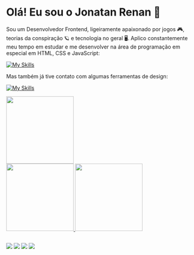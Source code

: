 <!--

- 🔭 I’m currently working on ...
- 🌱 I’m currently learning ...
- 👯 I’m looking to collaborate on ...
- 🤔 I’m looking for help with ...
- 💬 Ask me about ...
- 📫 How to reach me: ...
- 😄 Pronouns: ...
- ⚡ Fun fact: ...

 <div style="display: inline_block"><br>
  <img align="center" alt="Rafa-HTML" height="30" width="40" src="https://raw.githubusercontent.com/devicons/devicon/master/icons/html5/html5-original.svg">
  <img align="center" alt="Rafa-CSS" height="30" width="40" src="https://raw.githubusercontent.com/devicons/devicon/master/icons/css3/css3-original.svg">
  <img align="center" alt="Rafa-Js" height="30" width="40" src="https://raw.githubusercontent.com/devicons/devicon/master/icons/javascript/javascript-plain.svg">
  <img align="center" alt="Rafa-Csharp" height="30" width="40" src="https://raw.githubusercontent.com/devicons/devicon/master/icons/csharp/csharp-original.svg">
</div>


<p align="center">
 <a href="https://skillicons.dev">
  <img src="https://skillicons.dev/icons?i=js,html,css,c,cpp,cs,java,php,regex,bash,git,mysql,postgres,heroku,netlify,npm,linux,vscode,visualstudio,notion,postman&theme=dark" />
</p>

-->

# Olá! Eu sou o Jonatan Renan 👋
Sou um Desenvolvedor Frontend, ligeiramente apaixonado por jogos 🎮, teorias da conspiração 🪐 e tecnologia no geral 🖥️.
Aplico constantemente meu tempo em estudar e me desenvolver na área de programação em especial em HTML, CSS e JavaScript:

[![My Skills](https://skillicons.dev/icons?i=html,css,js,c,cpp,cs,java,php,regex,bash,git,mysql,postgres,heroku,npm,linux,vscode,visualstudio,notion,postman&&perline=10&theme=dark)](https://skillicons.dev)

Mas também já tive contato com algumas ferramentas de design:

[![My Skills](https://skillicons.dev/icons?i=ps,ai,ae,pr,au,blender,&theme=light)](https://skillicons.dev)

<div>
<img height="180em" src="https://github-readme-stats.vercel.app/api/top-langs/?username=Renanvt&theme=blue-green"/>
</div>

 <div>
  <a href="https://github.com/Renanvt">
  <img height="180em" src="https://github-readme-stats.vercel.app/api?username=Renanvt&show_icons=true&theme=dark&include_all_commits=true&count_private=true"/>
  <img height="180em" src="https://github-readme-stats.vercel.app/api/top-langs/?username=Renanvt&layout=compact&langs_count=7&theme=dark"/>
</div>
  

  
  ##
  
<div> 
  
  <a href="https://instagram.com/jhowrenan2" target="_blank"><img src="https://img.shields.io/badge/-Instagram-%23E4405F?style=for-the-badge&logo=instagram&logoColor=white" target="_blank"></a>
 <a href="https://discord.gg/JRenan1#0794" target="_blank"><img src="https://img.shields.io/badge/Discord-7289DA?style=for-the-badge&logo=discord&logoColor=white" target="_blank"></a> 
  <a href = "mailto:jontan.rvs@gmail.com"><img src="https://img.shields.io/badge/-Gmail-%23333?style=for-the-badge&logo=gmail&logoColor=white" target="_blank"></a>
  <a href="https://linkedin.com/in/jonatan-renan/" target="_blank"><img src="https://img.shields.io/badge/-LinkedIn-%230077B5?style=for-the-badge&logo=linkedin&logoColor=white" target="_blank"></a> 
 <!--
  ![Snake animation](https://github.com/rafaballerini/rafaballerini/blob/output/github-contribution-grid-snake.svg)
-->
 
</div>
 
